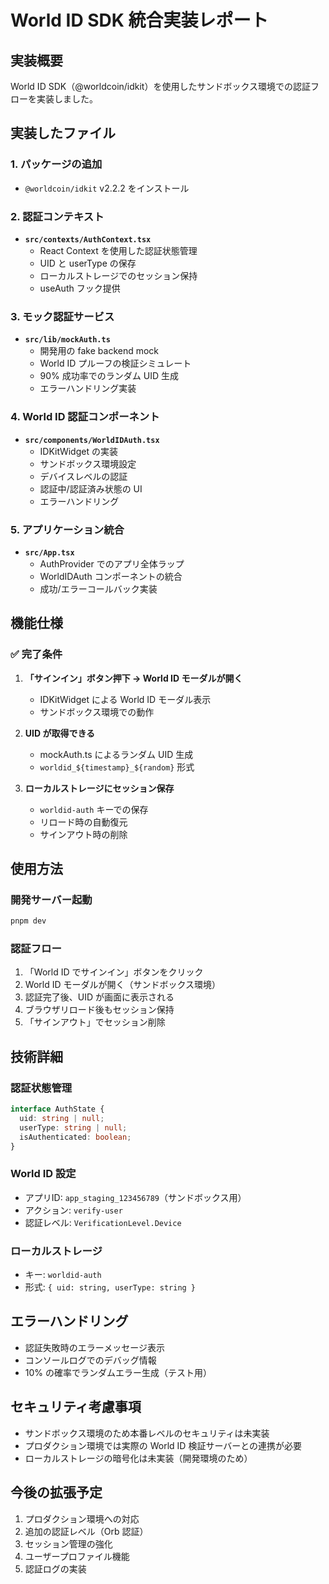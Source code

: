 # World ID SDK 統合実装レポート

## 実装概要

World ID SDK（@worldcoin/idkit）を使用したサンドボックス環境での認証フローを実装しました。

## 実装したファイル

### 1. パッケージの追加
- `@worldcoin/idkit` v2.2.2 をインストール

### 2. 認証コンテキスト
- **`src/contexts/AuthContext.tsx`**
  - React Context を使用した認証状態管理
  - UID と userType の保存
  - ローカルストレージでのセッション保持
  - useAuth フック提供

### 3. モック認証サービス
- **`src/lib/mockAuth.ts`**
  - 開発用の fake backend mock
  - World ID プルーフの検証シミュレート
  - 90% 成功率でのランダム UID 生成
  - エラーハンドリング実装

### 4. World ID 認証コンポーネント
- **`src/components/WorldIDAuth.tsx`**
  - IDKitWidget の実装
  - サンドボックス環境設定
  - デバイスレベルの認証
  - 認証中/認証済み状態の UI
  - エラーハンドリング

### 5. アプリケーション統合
- **`src/App.tsx`**
  - AuthProvider でのアプリ全体ラップ
  - WorldIDAuth コンポーネントの統合
  - 成功/エラーコールバック実装

## 機能仕様

### ✅ 完了条件
1. **「サインイン」ボタン押下 → World ID モーダルが開く**
   - IDKitWidget による World ID モーダル表示
   - サンドボックス環境での動作

2. **UID が取得できる**
   - mockAuth.ts によるランダム UID 生成
   - `worldid_${timestamp}_${random}` 形式

3. **ローカルストレージにセッション保存**
   - `worldid-auth` キーでの保存
   - リロード時の自動復元
   - サインアウト時の削除

## 使用方法

### 開発サーバー起動
```bash
pnpm dev
```

### 認証フロー
1. 「World ID でサインイン」ボタンをクリック
2. World ID モーダルが開く（サンドボックス環境）
3. 認証完了後、UID が画面に表示される
4. ブラウザリロード後もセッション保持
5. 「サインアウト」でセッション削除

## 技術詳細

### 認証状態管理
```typescript
interface AuthState {
  uid: string | null;
  userType: string | null;
  isAuthenticated: boolean;
}
```

### World ID 設定
- アプリID: `app_staging_123456789`（サンドボックス用）
- アクション: `verify-user`
- 認証レベル: `VerificationLevel.Device`

### ローカルストレージ
- キー: `worldid-auth`
- 形式: `{ uid: string, userType: string }`

## エラーハンドリング

- 認証失敗時のエラーメッセージ表示
- コンソールログでのデバッグ情報
- 10% の確率でランダムエラー生成（テスト用）

## セキュリティ考慮事項

- サンドボックス環境のため本番レベルのセキュリティは未実装
- プロダクション環境では実際の World ID 検証サーバーとの連携が必要
- ローカルストレージの暗号化は未実装（開発環境のため）

## 今後の拡張予定

1. プロダクション環境への対応
2. 追加の認証レベル（Orb 認証）
3. セッション管理の強化
4. ユーザープロファイル機能
5. 認証ログの実装